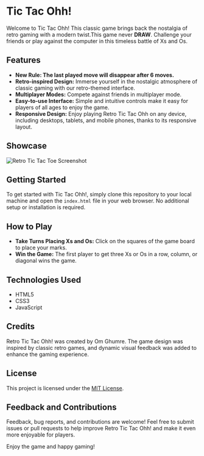 # Tic Tac Ohh!

Welcome to Tic Tac Ohh! This classic game brings back the nostalgia of retro gaming with a modern twist.This game never **DRAW**. Challenge your friends or play against the computer in this timeless battle of Xs and Os.

## Features

- **New Rule: The last played move will disappear after 6 moves.**
- **Retro-inspired Design:** Immerse yourself in the nostalgic atmosphere of classic gaming with our retro-themed interface.
- **Multiplayer Modes:** Compete against friends in multiplayer mode.
- **Easy-to-use Interface:** Simple and intuitive controls make it easy for players of all ages to enjoy the game.
- **Responsive Design:** Enjoy playing Retro Tic Tac Ohh on any device, including desktops, tablets, and mobile phones, thanks to its responsive layout.

## Showcase

![Retro Tic Tac Toe Screenshot](screenshot.png)

## Getting Started

To get started with Tic Tac Ohh!, simply clone this repository to your local machine and open the `index.html` file in your web browser. No additional setup or installation is required.

## How to Play

- **Take Turns Placing Xs and Os:** Click on the squares of the game board to place your marks.
- **Win the Game:** The first player to get three Xs or Os in a row, column, or diagonal wins the game.

## Technologies Used

- HTML5
- CSS3
- JavaScript

## Credits

Retro Tic Tac Ohh! was created by Om Ghumre. The game design was inspired by classic retro games, and dynamic visual feedback was added to enhance the gaming experience.

## License

This project is licensed under the [MIT License](LICENSE).

## Feedback and Contributions

Feedback, bug reports, and contributions are welcome! Feel free to submit issues or pull requests to help improve Retro Tic Tac Ohh! and make it even more enjoyable for players.

Enjoy the game and happy gaming!
